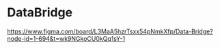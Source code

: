 # DataBridge

https://www.figma.com/board/L3MaA5hzrTsxx54pNmkXfp/Data-Bridge?node-id=1-694&t=wk9NGkoCU0kQq1sY-1